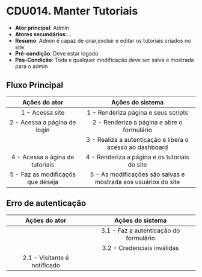 # CDU014. Manter Tutoriais

- **Ator principal**: Admin
- **Atores secundários**:...
- **Resumo**: Admin é capaz de criar,excluir e editar os tutoriais criados no site
- **Pré-condição**: Deve estar logado
- **Pós-Condição**: Toda e qualquer modificação deve ser salva e mostrada para o admin

## Fluxo Principal
| Ações do ator | Ações do sistema |
| :-----------------: | :-----------------: | 
| 1 - Acessa site | 1 - Renderiza página e seus scripts |  
| 2 - Acessa a página de login | 2 - Renderiza a página e abre o formulário | 
| | 3 - Realiza a autenticação e libera o acesso ao dashboard |  
| 4 - Acessa a ágina de tutoriais | 4 - Renderiza a página e os tutoriais do site |
| 5 - Faz as modificaçõs que deseja | 5 - As modificações são salvas e mostrada aos usuários do site |

## Erro de autenticação
| Ações do ator | Ações do sistema |
| :-----------------: |:-----------------: | 
| | 3.1 - Faz a autenticação do formulário |  
| | 3.2 - Credenciais inválidas |
| 2.1 - Visitante é notificado | |
